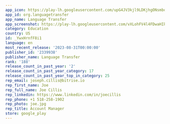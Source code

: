 ```yaml
---
app_icon: https://play-lh.googleusercontent.com/upG4JV3kjl9LDKjhgONsmboRlAnsfJJsuMc_XeUm_q7ft6erVMfIWyunNfoLjMqB93I
app_id: org.languagetransfer
app_name: Language Transfer
app_screenshot: https://play-lh.googleusercontent.com/vXLohFV4l4FDwaHIkfpY44ztMNlkwtji25z8CysF5-5vM-xy1Hk25kB9rhT508ncZQ
category: Education
country: US
id: _YwxHrnfF8i1
language: en
most_recent_release: '2023-08-31T00:00:00'
publisher_id: '2339938'
publisher_name: Language Transfer
rank: '188'
release_count_in_past_year: '2'
release_count_in_past_year_category: 17
release_count_in_past_year_top_in_category: 25
rep_email: joseph.cillis@bitrise.io
rep_first_name: Joe
rep_full_name: Joe Cillis
rep_linkedin: https://www.linkedin.com/in/joecillis
rep_phone: +1 518-258-1902
rep_photo: joe.jpg
rep_title: Account Manager
store: google_play
---
```


